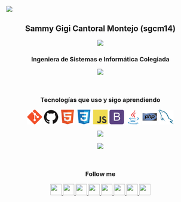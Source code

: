 <!--
### Hi there 👋
**sgcm14/sgcm14** is a ✨ _special_ ✨ repository because its `README.md` (this file) appears on your GitHub profile.

Here are some ideas to get you started:

- 🔭 I’m currently working on ...
- 🌱 I’m currently learning ...
- 👯 I’m looking to collaborate on ...
- 🤔 I’m looking for help with ...
- 💬 Ask me about ...
- 📫 How to reach me: ...
- 😄 Pronouns: ...
- ⚡ Fun fact: ...
-->
![](https://hit.yhype.me/github/profile?user_id=44757651)

<h2 align="center">Sammy Gigi Cantoral Montejo (sgcm14)</h2>

<p align="center"><a><img src="https://edteam-media.s3.amazonaws.com/users/avatar/16f3b00c-18cf-43f5-af5f-f9692fa3e5f1.jpg"></a></p>

<h3 align="center">Ingeniera de Sistemas e Informática Colegiada</h3>

<p align="center"><img src="https://profile-counter.glitch.me/{sgcm14}/count.svg"></p>

<br>

<h3 align="center">Tecnologías que uso y sigo aprendiendo</h3>

<p align="center">
    <!-- <a> <img src="https://devicon.dev/devicon.git/icons/android/android-original.svg" width="40" height="40"/> </a> -->
    <!-- <a> <img src="https://devicon.dev/devicon.git/icons/linux/linux-original.svg" width="40" height="40"/> </a> -->
    <!-- <a> <img src="https://devicon.dev/devicon.git/icons/apple/apple-original.svg" width="40" height="40"/> </a> -->
    <a> <img src="https://raw.githubusercontent.com/sgcm14/sgcm14/2eca8deae8152cdbf0de7e62aad2a0ce66ef687f/git.svg" width="40" height="40"/> </a>
    <a> <img src="https://raw.githubusercontent.com/sgcm14/sgcm14/2eca8deae8152cdbf0de7e62aad2a0ce66ef687f/github.svg" width="40" height="40"/> </a>
    <!-- <a> <img src="https://devicon.dev/devicon.git/icons/gitlab/gitlab-original.svg" width="40" height="40"/> </a> -->
    <a> <img src="https://raw.githubusercontent.com/sgcm14/sgcm14/2eca8deae8152cdbf0de7e62aad2a0ce66ef687f/html5.svg" width="40" height="40"/> </a>
    <a> <img src="https://raw.githubusercontent.com/sgcm14/sgcm14/2eca8deae8152cdbf0de7e62aad2a0ce66ef687f/css3.svg" width="40" height="40"/> </a>
    <!-- <a> <img src="https://devicon.dev/devicon.git/icons/less/less-plain-wordmark.svg" width="40" height="40"/> </a> -->
    <!--<a> <img src="https://devicon.dev/devicon.git/icons/sass/sass-original.svg" width="40" height="40"/> </a>-->
    <a> <img src="https://raw.githubusercontent.com/sgcm14/sgcm14/2eca8deae8152cdbf0de7e62aad2a0ce66ef687f/javascript.svg" width="40" height="40"/> </a>
    <!-- <a> <img src="https://devicon.dev/devicon.git/icons/jquery/jquery-original.svg" width="40" height="40"/> </a> -->
    <a> <img src="https://raw.githubusercontent.com/sgcm14/sgcm14/2eca8deae8152cdbf0de7e62aad2a0ce66ef687f/bootstrap.svg" width="40" height="40"/> </a>
    <!-- <a> <img src="https://devicon.dev/devicon.git/icons/nodejs/nodejs-original.svg" width="40" height="40"/> </a> -->
    <!-- <a> <img src="https://devicon.dev/devicon.git/icons/npm/npm-original-wordmark.svg" width="40" height="40"/> </a> -->
    <!-- <a> <img src="https://devicon.dev/devicon.git/icons/yarn/yarn-original.svg" width="40" height="40"/> </a> -->
    <!-- <a> <img src="https://devicon.dev/devicon.git/icons/react/react-original.svg" width="40" height="40"/> </a> -->
    <a> <img src="https://raw.githubusercontent.com/sgcm14/sgcm14/2eca8deae8152cdbf0de7e62aad2a0ce66ef687f/java.svg" width="40" height="40"/> </a>
    <a> <img src="https://raw.githubusercontent.com/sgcm14/sgcm14/2eca8deae8152cdbf0de7e62aad2a0ce66ef687f/php.svg" width="40" height="40"/> </a>
    <!-- <a> <img src="https://devicon.dev/devicon.git/icons/python/python-original.svg" width="40" height="40"/> </a> -->
    <!-- <a> <img src="https://www.vectorlogo.zone/logos/firebase/firebase-icon.svg" width="40" height="40"/> </a> -->
    <a> <img src="https://raw.githubusercontent.com/sgcm14/sgcm14/2eca8deae8152cdbf0de7e62aad2a0ce66ef687f/mysql.svg" width="40" height="40"/> </a>
    <!-- <a> <img src="https://devicon.dev/devicon.git/icons/oracle/oracle-original.svg" width="40" height="40"/> </a> -->
    <!-- <a> <img src="https://devicon.dev/devicon.git/icons/moodle/moodle-original.svg" width="40" height="40"/> </a> -->
    <!-- <a> <img src="https://devicon.dev/devicon.git/icons/wordpress/wordpress-plain.svg" width="40" height="40"/> </a> -->
</p>

<p align="center">
    <img src="https://github-readme-stats.vercel.app/api/top-langs/?username=sgcm14&langs_count=10&theme=dracula&layout=compact">
</p>

<p align="center">
    <img src="https://github-readme-stats.vercel.app/api?username=sgcm14&show_icons=true&theme=dracula"/>
</p>

<br>

 <h3 align="center">Follow me</h3>

<p align="center">
  <a href="https://linkedin.com/in/sgcm14/" target="_blank">
    <img src="https://www.vectorlogo.zone/logos/linkedin/linkedin-icon.svg" height="30" width="30">
  </a>

<a href="https://www.instagram.com/sgcm14/" target="_blank">
    <img  src="https://www.vectorlogo.zone/logos/instagram/instagram-icon.svg" height="30" width="30">
  </a>

  <a href="https://www.facebook.com/sgcm14" target="_blank">
    <img src="https://www.vectorlogo.zone/logos/facebook/facebook-icon.svg" height="30" width="30">
  </a>

  <a href="https://www.pinterest.com/sgcm14/" target="_blank">
    <img src="https://www.vectorlogo.zone/logos/pinterest/pinterest-icon.svg" height="30" width="30">
  </a>

  <a href="http://twitter.com/sgcm14" target="_blank">
    <img src="https://www.vectorlogo.zone/logos/twitter/twitter-tile.svg" height="30" width="30">
  </a>

<a href="https://youtube.com/sgcm14" target="_blank">
    <img src="https://www.vectorlogo.zone/logos/youtube/youtube-icon.svg" height="30" width="30">
  </a>

<a href="https://www.duolingo.com/profile/sgcm14" target="_blank">
    <img src="https://d35aaqx5ub95lt.cloudfront.net/images/duolingo-touch-icon2.png" height="30" width="30">
  </a>
  
 <a href="https://t.me/sgcm14" target="_blank">
    <img src="https://www.vectorlogo.zone/logos/telegram/telegram-icon.svg" height="30" width="30">
  </a>

</p>

